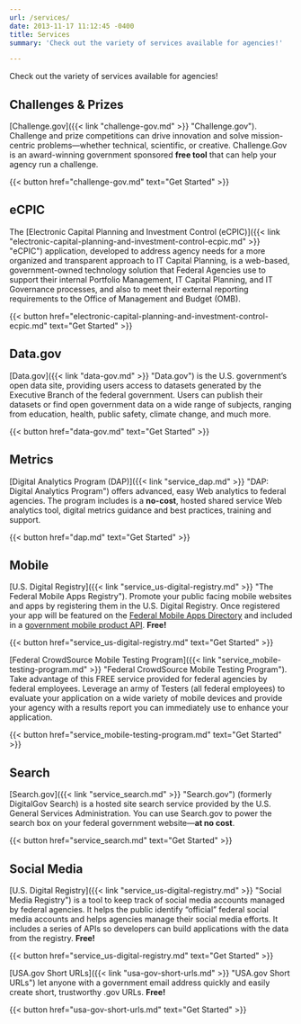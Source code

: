 ```yaml
---
url: /services/
date: 2013-11-17 11:12:45 -0400
title: Services
summary: 'Check out the variety of services available for agencies!'

---
```


Check out the variety of services available for agencies!

## Challenges & Prizes

[Challenge.gov]({{< link "challenge-gov.md" >}} "Challenge.gov"). Challenge and prize competitions can drive innovation and solve mission-centric problems—whether technical, scientific, or creative. Challenge.Gov is an award-winning government sponsored **free tool** that can help your agency run a challenge.

{{< button href="challenge-gov.md" text="Get Started" >}}

## eCPIC

The [Electronic Capital Planning and Investment Control (eCPIC)]({{< link "electronic-capital-planning-and-investment-control-ecpic.md" >}} "eCPIC") application, developed to address agency needs for a more organized and transparent approach to IT Capital Planning, is a web-based, government-owned technology solution that Federal Agencies use to support their internal Portfolio Management, IT Capital Planning, and IT Governance processes, and also to meet their external reporting requirements to the Office of Management and Budget (OMB).

{{< button href="electronic-capital-planning-and-investment-control-ecpic.md" text="Get Started" >}}

## Data.gov

[Data.gov]({{< link "data-gov.md" >}} "Data.gov") is the U.S. government’s open data site, providing users access to datasets generated by the Executive Branch of the federal government. Users can publish their datasets or find open government data on a wide range of subjects, ranging from education, health, public safety, climate change, and much more.

{{< button href="data-gov.md" text="Get Started" >}}

## Metrics

[Digital Analytics Program (DAP)]({{< link "service_dap.md" >}} "DAP: Digital Analytics Program") offers advanced, easy Web analytics to federal agencies. The program includes is a **no-cost**, hosted shared service Web analytics tool, digital metrics guidance and best practices, training and support.

{{< button href="dap.md" text="Get Started" >}}

## Mobile

[U.S. Digital Registry]({{< link "service_us-digital-registry.md" >}} "The Federal Mobile Apps Registry"). Promote your public facing mobile websites and apps by registering them in the U.S. Digital Registry. Once registered your app will be featured on the [Federal Mobile Apps Directory](https://www.usa.gov/mobile-apps) and included in a [government mobile product API](https://usdigitalregistry.digitalgov.gov/#swagger-api-docs). **Free!**

{{< button href="service_us-digital-registry.md" text="Get Started" >}}

[Federal CrowdSource Mobile Testing Program]({{< link "service_mobile-testing-program.md" >}} "Federal CrowdSource Mobile Testing Program"). Take advantage of this FREE service provided for federal agencies by federal employees. Leverage an army of Testers (all federal employees) to evaluate your application on a wide variety of mobile devices and provide your agency with a results report you can immediately use to enhance your application.

{{< button href="service_mobile-testing-program.md" text="Get Started" >}}

## Search

[Search.gov]({{< link "service_search.md" >}} "Search.gov") (formerly DigitalGov Search) is a hosted site search service provided by the U.S. General Services Administration. You can use Search.gov to power the search box on your federal government website—**at no cost**.

{{< button href="service_search.md" text="Get Started" >}}

## Social Media

[U.S. Digital Registry]({{< link "service_us-digital-registry.md" >}} "Social Media Registry") is a tool to keep track of social media accounts managed by federal agencies. It helps the public identify “official” federal social media accounts and helps agencies manage their social media efforts. It includes a series of APIs so developers can build applications with the data from the registry. **Free!**

{{< button href="service_us-digital-registry.md" text="Get Started" >}}

[USA.gov Short URLs]({{< link "usa-gov-short-urls.md" >}} "USA.gov Short URLs") let anyone with a government email address quickly and easily create short, trustworthy .gov URLs. **Free!**

{{< button href="usa-gov-short-urls.md" text="Get Started" >}}
